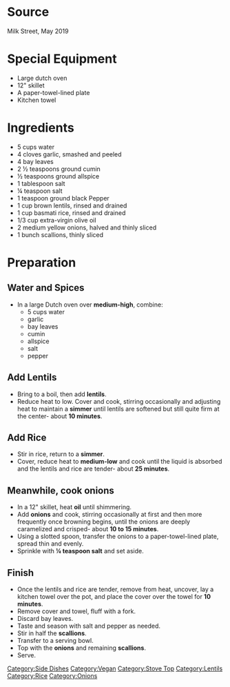 # Source

Milk Street, May 2019

# Special Equipment

-   Large dutch oven
-   12" skillet
-   A paper-towel-lined plate
-   Kitchen towel

# Ingredients

-   5 cups water
-   4 cloves garlic, smashed and peeled
-   4 bay leaves
-   2 ½ teaspoons ground cumin
-   ½ teaspoons ground allspice
-   1 tablespoon salt
-   ¼ teaspoon salt
-   1 teaspoon ground black Pepper
-   1 cup brown lentils, rinsed and drained
-   1 cup basmati rice, rinsed and drained
-   1/3 cup extra-virgin olive oil
-   2 medium yellow onions, halved and thinly sliced
-   1 bunch scallions, thinly sliced

# Preparation

## Water and Spices

-   In a large Dutch oven over **medium-high**, combine:
    -   5 cups water
    -   garlic
    -   bay leaves
    -   cumin
    -   allspice
    -   salt
    -   pepper

## Add Lentils

-   Bring to a boil, then add **lentils**.
-   Reduce heat to low. Cover and cook, stirring occasionally and
    adjusting heat to maintain a **simmer** until lentils are softened
    but still quite firm at the center- about **10 minutes**.

## Add Rice

-   Stir in rice, return to a **simmer**.
-   Cover, reduce heat to **medium-low** and cook until the liquid is
    absorbed and the lentils and rice are tender- about **25 minutes**.

## Meanwhile, cook onions

-   In a 12" skillet, heat **oil** until shimmering.
-   Add **onions** and cook, stirring occasionally at first and then
    more frequently once browning begins, until the onions are deeply
    caramelized and crisped- about **10 to 15 minutes**.
-   Using a slotted spoon, transfer the onions to a paper-towel-lined
    plate, spread thin and evenly.
-   Sprinkle with **¼ teaspoon salt** and set aside.

## Finish

-   Once the lentils and rice are tender, remove from heat, uncover, lay
    a kitchen towel over the pot, and place the cover over the towel for
    **10 minutes**.
-   Remove cover and towel, fluff with a fork.
-   Discard bay leaves.
-   Taste and season with salt and pepper as needed.
-   Stir in half the **scallions**.
-   Transfer to a serving bowl.
-   Top with the **onions** and remaining **scallions**.
-   Serve.

[Category:Side Dishes](Category:Side_Dishes "wikilink")
[Category:Vegan](Category:Vegan "wikilink") [Category:Stove
Top](Category:Stove_Top "wikilink")
[Category:Lentils](Category:Lentils "wikilink")
[Category:Rice](Category:Rice "wikilink")
[Category:Onions](Category:Onions "wikilink")